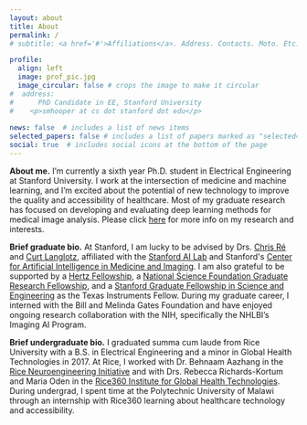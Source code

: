 ```yaml
---
layout: about
title: About
permalink: /
# subtitle: <a href='#'>Affiliations</a>. Address. Contacts. Moto. Etc.

profile:
  align: left
  image: prof_pic.jpg
  image_circular: false # crops the image to make it circular
#  address: 
#      PhD Candidate in EE, Stanford University                                          
#    <p>smhooper at cs dot stanford dot edu</p>
    
news: false  # includes a list of news items
selected_papers: false # includes a list of papers marked as "selected={true}"
social: true  # includes social icons at the bottom of the page
---
```



**About me.** I’m currently a sixth year Ph.D. student in Electrical Engineering at Stanford University. I work at the intersection of medicine and machine learning, and I’m excited about the potential of new technology to improve the quality and accessibility of healthcare. Most of my graduate research has focused on developing and evaluating deep learning methods for medical image analysis. Please click [here](https://sarahmhooper.github.io/research/) for more info on my research and interests. 

**Brief graduate bio.** At Stanford, I am lucky to be advised by Drs. [Chris Ré](https://cs.stanford.edu/~chrismre/) and [Curt Langlotz](https://profiles.stanford.edu/curtis-langlotz), affiliated with the [Stanford AI Lab](https://ai.stanford.edu/) and Stanford's [Center for Artificial Intelligence in Medicine and Imaging](https://aimi.stanford.edu/). I am also grateful to be supported by a [Hertz Fellowship](https://www.hertzfoundation.org/the-fellowship/), a [National Science Foundation Graduate Research Fellowship](https://www.nsfgrfp.org/), and a [Stanford Graduate Fellowship in Science and Engineering](https://vpge.stanford.edu/fellowships-funding/sgf) as the Texas Instruments Fellow. During my graduate career, I interned with the Bill and Melinda Gates Foundation and have enjoyed ongoing research collaboration with the NIH, specifically the NHLBI’s Imaging AI Program. 

**Brief undergraduate bio.** I graduated summa cum laude from Rice University with a B.S. in Electrical Engineering and a minor in Global Health Technologies in 2017. At Rice, I worked with Dr. Behnaam Aazhang in the [Rice Neuroengineering Initiative](https://neuroengineering.rice.edu/) and with Drs. Rebecca Richards-Kortum and Maria Oden in the [Rice360 Institute for Global Health Technologies](https://www.rice360.rice.edu/). During  undergrad, I spent time at the Polytechnic University of Malawi through an internship with Rice360 learning about healthcare technology and accessibility. 
